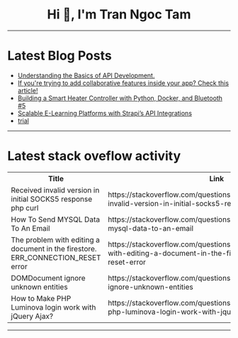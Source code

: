 <h1 align="center">Hi 👋, I'm Tran Ngoc Tam</h1>

---

# Latest Blog Posts 
<!-- BLOG-POST-LIST:START -->
- [Understanding the Basics of API Development.](https://dev.to/kihuni/understanding-the-basics-of-api-development-3fa)
- [If you&#39;re trying to add collaborative features inside your app? Check this article!](https://dev.to/astrodevil/if-youre-trying-to-add-collaborative-features-inside-your-app-check-this-article-10lo)
- [Building a Smart Heater Controller with Python, Docker, and Bluetooth #5](https://dev.to/mecorre1/building-a-smart-heater-controller-with-python-docker-and-bluetooth-5-d2a)
- [Scalable E-Learning Platforms with Strapi’s API Integrations](https://dev.to/strapi/scalable-e-learning-platforms-with-strapis-api-integrations-1g30)
- [trial](https://dev.to/gaurav_wani_d961507b8b476/trial-2fmf)
<!-- BLOG-POST-LIST:END -->

---

# Latest stack oveflow activity
<table>
  <tr><th>Title</th><th>Link</th></tr>
  <!-- STACKOVERFLOW:START --><tr><td>Received invalid version in initial SOCKS5 response php curl</td><td>https://stackoverflow.com/questions/79345703/received-invalid-version-in-initial-socks5-response-php-curl</td></tr><tr><td>How To Send MYSQL Data To An Email</td><td>https://stackoverflow.com/questions/79345670/how-to-send-mysql-data-to-an-email</td></tr><tr><td>The problem with editing a document in the firestore. ERR_CONNECTION_RESET error</td><td>https://stackoverflow.com/questions/79345610/the-problem-with-editing-a-document-in-the-firestore-err-connection-reset-error</td></tr><tr><td>DOMDocument ignore unknown entities</td><td>https://stackoverflow.com/questions/79345594/domdocument-ignore-unknown-entities</td></tr><tr><td>How to Make PHP Luminova login work with jQuery Ajax?</td><td>https://stackoverflow.com/questions/79345584/how-to-make-php-luminova-login-work-with-jquery-ajax</td></tr><!-- STACKOVERFLOW:END -->
</table>

---


